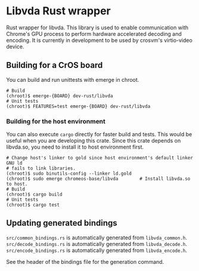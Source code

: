# Libvda Rust wrapper

Rust wrapper for libvda. This library is used to enable communication with
Chrome's GPU process to perform hardware accelerated decoding and encoding.
It is currently in development to be used by crosvm's virtio-video device.

## Building for a CrOS board

You can build and run unittests with emerge in chroot.

```shell
# Build
(chroot)$ emerge-{BOARD} dev-rust/libvda
# Unit tests
(chroot)$ FEATURES=test emerge-{BOARD} dev-rust/libvda
```

### Building for the host environment

You can also execute `cargo` directly for faster build and tests. This would be
useful when you are developing this crate.
Since this crate depends on libvda.so, you need to install it to host
environment first.

```shell
# Change host's linker to gold since host environment's default linker GNU ld
# fails to link libraries.
(chroot)$ sudo binutils-config --linker ld.gold
(chroot)$ sudo emerge chromeos-base/libvda        # Install libvda.so to host.
# Build
(chroot)$ cargo build
# Unit tests
(chroot)$ cargo test
```

## Updating generated bindings

`src/common_bindings.rs` is automatically generated from `libvda_common.h`.
`src/decode_bindings.rs` is automatically generated from `libvda_decode.h`.
`src/encode_bindings.rs` is automatically generated from `libvda_encode.h`.

See the header of the bindings file for the generation command.
